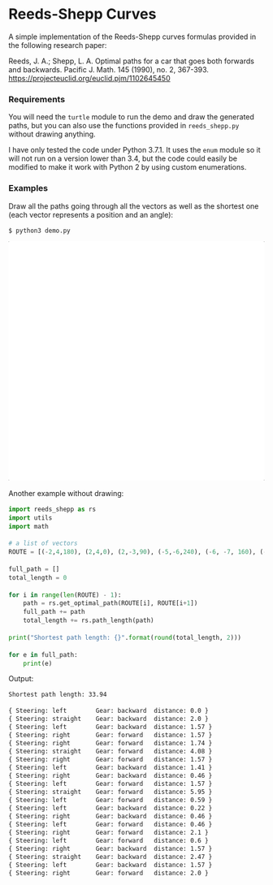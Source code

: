 # Reeds-Shepp Curves

A simple implementation of the Reeds-Shepp curves formulas provided in the following research paper:

Reeds, J. A.; Shepp, L. A. Optimal paths for a car that goes both forwards and backwards. Pacific J. Math. 145 (1990), no. 2, 367-393.
https://projecteuclid.org/euclid.pjm/1102645450

### Requirements

You will need the `turtle` module to run the demo and draw the generated paths, but you can also use the functions provided in `reeds_shepp.py` without drawing anything.

I have only tested the code under Python 3.7.1. It uses the `enum` module so it will not run on a version lower than 3.4, but the code could easily be modified to make it work with Python 2 by using custom enumerations.

### Examples

Draw all the paths going through all the vectors as well as the shortest one (each vector represents a position and an angle):

```
$ python3 demo.py
```

![Reeds-Shepp curves implementation example](demo1.gif)

Another example without drawing:

```python
import reeds_shepp as rs
import utils
import math

# a list of vectors
ROUTE = [(-2,4,180), (2,4,0), (2,-3,90), (-5,-6,240), (-6, -7, 160), (-7,-1,80)]

full_path = []
total_length = 0

for i in range(len(ROUTE) - 1):
    path = rs.get_optimal_path(ROUTE[i], ROUTE[i+1])
    full_path += path
    total_length += rs.path_length(path)

print("Shortest path length: {}".format(round(total_length, 2)))

for e in full_path:
    print(e)
```

Output:

```
Shortest path length: 33.94

{ Steering: left        Gear: backward  distance: 0.0 }
{ Steering: straight    Gear: backward  distance: 2.0 }
{ Steering: left        Gear: backward  distance: 1.57 }
{ Steering: right       Gear: forward   distance: 1.57 }
{ Steering: right       Gear: forward   distance: 1.74 }
{ Steering: straight    Gear: forward   distance: 4.08 }
{ Steering: right       Gear: forward   distance: 1.57 }
{ Steering: left        Gear: backward  distance: 1.41 }
{ Steering: right       Gear: backward  distance: 0.46 }
{ Steering: left        Gear: forward   distance: 1.57 }
{ Steering: straight    Gear: forward   distance: 5.95 }
{ Steering: left        Gear: forward   distance: 0.59 }
{ Steering: left        Gear: backward  distance: 0.22 }
{ Steering: right       Gear: backward  distance: 0.46 }
{ Steering: left        Gear: forward   distance: 0.46 }
{ Steering: right       Gear: forward   distance: 2.1 }
{ Steering: left        Gear: forward   distance: 0.6 }
{ Steering: right       Gear: backward  distance: 1.57 }
{ Steering: straight    Gear: backward  distance: 2.47 }
{ Steering: left        Gear: backward  distance: 1.57 }
{ Steering: right       Gear: forward   distance: 2.0 }
```
